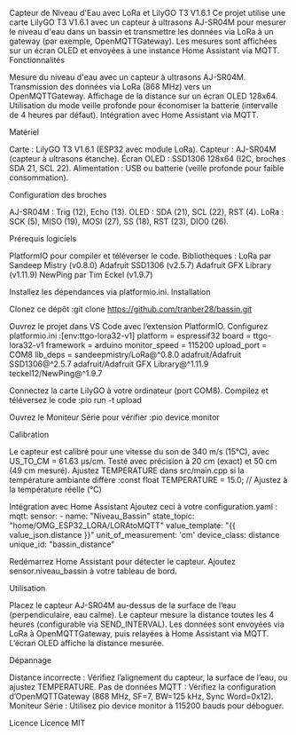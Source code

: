 Capteur de Niveau d'Eau avec LoRa et LilyGO T3 V1.6.1
Ce projet utilise une carte LilyGO T3 V1.6.1 avec un capteur à ultrasons AJ-SR04M pour mesurer le niveau d'eau dans un bassin et transmettre les données via LoRa à un gateway (par exemple, OpenMQTTGateway). Les mesures sont affichées sur un écran OLED et envoyées à une instance Home Assistant via MQTT.
Fonctionnalités

Mesure du niveau d'eau avec un capteur à ultrasons AJ-SR04M.
Transmission des données via LoRa (868 MHz) vers un OpenMQTTGateway.
Affichage de la distance sur un écran OLED 128x64.
Utilisation du mode veille profonde pour économiser la batterie (intervalle de 4 heures par défaut).
Intégration avec Home Assistant via MQTT.

Matériel

Carte : LilyGO T3 V1.6.1 (ESP32 avec module LoRa).
Capteur : AJ-SR04M (capteur à ultrasons étanche).
Écran OLED : SSD1306 128x64 (I2C, broches SDA 21, SCL 22).
Alimentation : USB ou batterie (veille profonde pour faible consommation).

Configuration des broches

AJ-SR04M : Trig (12), Echo (13).
OLED : SDA (21), SCL (22), RST (4).
LoRa : SCK (5), MISO (19), MOSI (27), SS (18), RST (23), DIO0 (26).

Prérequis logiciels

PlatformIO pour compiler et téléverser le code.
Bibliothèques :
LoRa par Sandeep Mistry (v0.8.0)
Adafruit SSD1306 (v2.5.7)
Adafruit GFX Library (v1.11.9)
NewPing par Tim Eckel (v1.9.7)



Installez les dépendances via platformio.ini.
Installation

Clonez ce dépôt :git clone https://github.com/tranber28/bassin.git


Ouvrez le projet dans VS Code avec l’extension PlatformIO.
Configurez platformio.ini :[env:ttgo-lora32-v1]
platform = espressif32
board = ttgo-lora32-v1
framework = arduino
monitor_speed = 115200
upload_port = COM8
lib_deps = 
    sandeepmistry/LoRa@^0.8.0
    adafruit/Adafruit SSD1306@^2.5.7
    adafruit/Adafruit GFX Library@^1.11.9
    teckel12/NewPing@^1.9.7


Connectez la carte LilyGO à votre ordinateur (port COM8).
Compilez et téléversez le code :pio run -t upload


Ouvrez le Moniteur Série pour vérifier :pio device monitor



Calibration

Le capteur est calibré pour une vitesse du son de 340 m/s (15°C), avec US_TO_CM = 61.63 µs/cm.
Testé avec précision à 20 cm (exact) et 50 cm (49 cm mesuré).
Ajustez TEMPERATURE dans src/main.cpp si la température ambiante diffère :const float TEMPERATURE = 15.0; // Ajustez à la température réelle (°C)



Intégration avec Home Assistant
Ajoutez ceci à votre configuration.yaml :
mqtt:
  sensor:
      - name: "Niveau_Bassin"
        state_topic: "home/OMG_ESP32_LORA/LORAtoMQTT"
        value_template: "{{ value_json.distance }}"
        unit_of_measurement: 'cm'
        device_class: distance
        unique_id: "bassin_distance"   


Redémarrez Home Assistant pour détecter le capteur.
Ajoutez sensor.niveau_bassin à votre tableau de bord.

Utilisation

Placez le capteur AJ-SR04M au-dessus de la surface de l’eau (perpendiculaire, eau calme).
Le capteur mesure la distance toutes les 4 heures (configurable via SEND_INTERVAL).
Les données sont envoyées via LoRa à OpenMQTTGateway, puis relayées à Home Assistant via MQTT.
L’écran OLED affiche la distance mesurée.

Dépannage

Distance incorrecte : Vérifiez l’alignement du capteur, la surface de l’eau, ou ajustez TEMPERATURE.
Pas de données MQTT : Vérifiez la configuration d’OpenMQTTGateway (868 MHz, SF=7, BW=125 kHz, Sync Word=0x12).
Moniteur Série : Utilisez pio device monitor à 115200 bauds pour déboguer.

Licence
Licence MIT 
